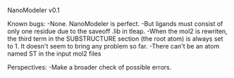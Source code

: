 NanoModeler v0.1

Known bugs:
-None. NanoModeler is perfect.
-But ligands must consist of only one residue due to the saveoff .lib in tleap.
-When the mol2 is rewriten, the third term in the SUBSTRUCTURE section (the root atom) is always set to 1. It doesn't seem to bring any problem so far.
-There can't be an atom named ST in the input mol2 files

Perspectives:
-Make a broader check of possible errors.

